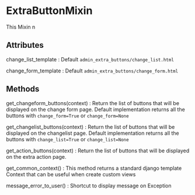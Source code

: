 # ExtraButtonMixin

This Mixin n 

## Attributes

change_list_template
: Default `admin_extra_buttons/change_list.html`


change_form_template
: Default `admin_extra_buttons/change_form.html`

## Methods

get_changeform_buttons(context)
: Return the list of buttons that will be displayed on the change form page.
Default implementation returns all the buttons with `change_form=True` or `change_form=None`

get_changelist_buttons(context)
: Return the list of buttons that will be displayed on the changelist page.
Default implementation returns all the buttons with `change_list=True` or `change_list=None`


get_action_buttons(context)
: Return the list of buttons that will be displayed on the extra action page.

get_common_context()
: This method returns a standard django template Context that can be useful when create custom views 

message_error_to_user()
: Shortcut to display message on Exception

